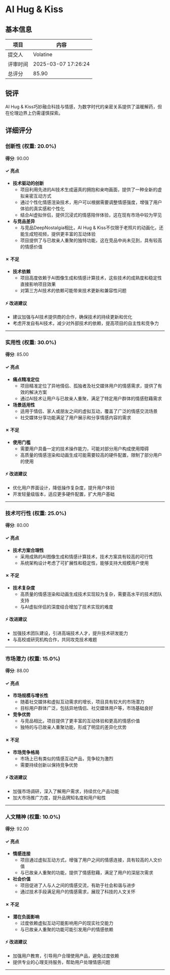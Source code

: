 # AI Hug & Kiss

## 基本信息

| 项目 | 内容 |
|------|------|
| 提交人 | Volatine |
| 评审时间 | 2025-03-07 17:26:24 |
| 总评分 | 85.90 |

## 锐评

AI Hug & Kiss巧妙融合科技与情感，为数字时代的亲密关系提供了温暖解药，但在伦理边界上仍需谨慎探索。

## 详细评分

### 创新性 (权重: 20.0%)

**得分**: 90.00

#### ✓ 亮点

* **技术驱动的创新**
  * 项目利用先进的AI技术生成逼真的拥抱和亲吻画面，提供了一种全新的虚拟亲密互动方式
  * 通过个性化情感渲染技术，用户可以根据需要调整情感强度，增强了用户体验的真实感和个性化
  * 结合AI虚拟伴侣，提供沉浸式的情感陪伴体验，这在现有市场中较为罕见
* **与竞品差异**
  * 与竞品DeepNostalgia相比，AI Hug & Kiss不仅限于老照片的动画化，还能生成短视频，提供更丰富的互动体验
  * 项目提供了与已故亲人重聚的独特功能，这在竞品中尚未见到，具有较高的情感价值

#### ✗ 不足

* **技术依赖**
  * 项目高度依赖于AI图像生成和情感计算技术，这些技术的成熟度和稳定性直接影响项目效果
  * 对第三方AI技术的依赖可能带来技术更新和兼容性问题

#### ⚡ 改进建议

* 建议加强与AI技术提供商的合作，确保技术的持续更新和优化
* 考虑开发自有AI技术，减少对外部技术的依赖，提高项目的自主性和竞争力

---

### 实用性 (权重: 30.0%)

**得分**: 85.00

#### ✓ 亮点

* **痛点精准定位**
  * 项目精准定位了异地情侣、孤独者及社交媒体用户的情感需求，提供了有效的解决方案
  * 通过AI技术让用户与已故亲人重聚，满足了特定用户群体的情感慰藉需求
* **场景适用性**
  * 适用于情侣、家人或朋友之间的虚拟互动，覆盖了广泛的情感交流场景
  * 社交媒体分享功能满足了用户展示和分享情感内容的需求

#### ✗ 不足

* **使用门槛**
  * 需要用户具备一定的技术操作能力，可能对部分用户构成使用障碍
  * 高质量的情感渲染和动画生成可能需要较高的硬件配置，限制了部分用户的使用

#### ⚡ 改进建议

* 优化用户界面设计，降低操作复杂度，提升用户体验
* 开发轻量级版本，适应更多硬件配置，扩大用户基础

---

### 技术可行性 (权重: 25.0%)

**得分**: 80.00

#### ✓ 亮点

* **技术方案合理性**
  * 采用成熟的AI图像生成和情感计算技术，技术方案具有较高的可行性
  * 系统架构设计考虑了可扩展性和稳定性，能够支持大规模用户使用

#### ✗ 不足

* **技术复杂度**
  * 高质量的情感渲染和动画生成技术实现较为复杂，需要高水平的技术团队支持
  * 与AI虚拟伴侣的深度结合增加了技术实现的难度

#### ⚡ 改进建议

* 加强技术团队建设，引进高端技术人才，提升技术研发能力
* 与高校或研究机构合作，共同攻克技术难题

---

### 市场潜力 (权重: 15.0%)

**得分**: 88.00

#### ✓ 亮点

* **市场规模与增长性**
  * 随着社交媒体和虚拟互动需求的增长，项目具有较大的市场潜力
  * 目标用户群体广泛，包括异地情侣、社交媒体用户等，市场基础良好
* **竞争优势**
  * 与竞品相比，项目提供了更丰富的互动体验和更高的情感价值
  * 独特的与已故亲人重聚功能，形成了明显的差异化优势

#### ✗ 不足

* **市场竞争格局**
  * 市场上已有类似的情感互动产品，竞争较为激烈
  * 需要持续创新以保持竞争优势

#### ⚡ 改进建议

* 加强市场调研，深入了解用户需求，持续优化产品功能
* 加大市场推广力度，提升品牌知名度和用户粘性

---

### 人文精神 (权重: 10.0%)

**得分**: 92.00

#### ✓ 亮点

* **情感连接**
  * 项目通过虚拟互动方式，增强了用户之间的情感连接，具有较高的人文价值
  * 与已故亲人重聚的功能，提供了情感慰藉，满足了用户的深层次需求
* **社会价值**
  * 项目促进了人与人之间的情感交流，有助于社会和谐与进步
  * 通过技术手段满足用户的情感需求，展现了科技的人文关怀

#### ✗ 不足

* **潜在负面影响**
  * 过度依赖虚拟互动可能影响用户的现实社交能力
  * 与已故亲人重聚的功能可能引发用户的情感依赖

#### ⚡ 改进建议

* 加强用户教育，引导用户合理使用产品，避免过度依赖
* 提供专业的心理支持服务，帮助用户处理情感问题

---

